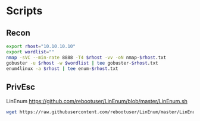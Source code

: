 # Scripts 
## Recon
```bash
export rhost="10.10.10.10"
export wordlist=""
nmap -sVC --min-rate 8888 -T4 $rhost -vv -oN nmap-$rhost.txt
gobuster -u $rhost -w $wordlist | tee gobuster-$rhost.txt
enum4linux -a $rhost | tee enum-$rhost.txt

```

## PrivEsc

LinEnum
https://github.com/rebootuser/LinEnum/blob/master/LinEnum.sh
```bash 
wget https://raw.githubusercontent.com/rebootuser/LinEnum/master/LinEnum.sh
```
